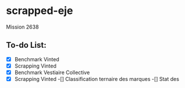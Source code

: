 # scrapped-eje

Mission 2638

## To-do List:

-[x] Benchmark Vinted
-[x] Scrapping Vinted
-[x] Benchmark Vestiaire Collective
-[x] Scrapping Vinted
-[] Classification ternaire des marques
-[] Stat des
